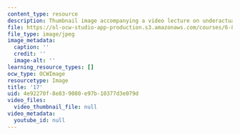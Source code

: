 ```yaml
---
content_type: resource
description: Thumbnail image accompanying a video lecture on underactuated robotics.
file: https://ol-ocw-studio-app-production.s3.amazonaws.com/courses/6-832-underactuated-robotics-spring-2009/4e92270f8e839080e97b10377d3e079d_17.jpg
file_type: image/jpeg
image_metadata:
  caption: ''
  credit: ''
  image-alt: ''
learning_resource_types: []
ocw_type: OCWImage
resourcetype: Image
title: '17'
uid: 4e92270f-8e83-9080-e97b-10377d3e079d
video_files:
  video_thumbnail_file: null
video_metadata:
  youtube_id: null
---
```

